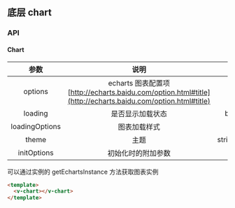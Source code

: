 ## 底层 chart

### API

#### Chart

|      参数      |                                                    说明                                                    |      类型      |                            默认值                            |
| :------------: | :--------------------------------------------------------------------------------------------------------: | :------------: | :----------------------------------------------------------: |
|    options     | echarts 图表配置项[http://echarts.baidu.com/option.html#title](http://echarts.baidu.com/option.html#title) |     object     |                              -                               |
|    loading     |                                              是否显示加载状态                                              |    boolean     |                            false                             |
| loadingOptions |                                                图表加载样式                                                |     object     |                              -                               |
|     theme      |                                                    主题                                                    | string\|object |                              xm                              |
|  initOptions   |                                             初始化时的附加参数                                             |     object     | {devicePixelRatio:window.devicePixelRatio,renderer:'canvas'} |

可以通过实例的 getEchartsInstance 方法获取图表实例

```html
<template>
  <v-chart></v-chart>
</template>
```
